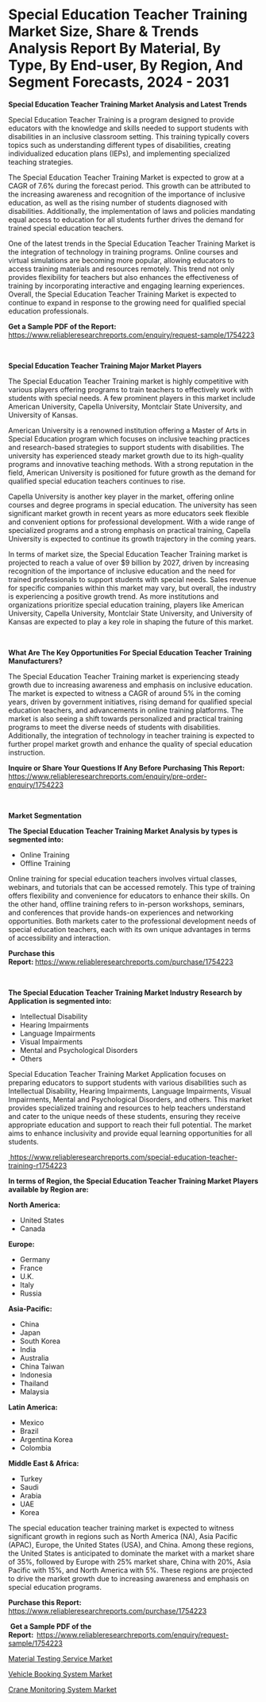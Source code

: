 <p><h1>Special Education Teacher Training Market Size, Share & Trends Analysis Report By Material, By Type, By End-user, By Region, And Segment Forecasts, 2024 - 2031</h1></p><p><strong>Special Education Teacher Training Market Analysis and Latest Trends</strong></p>
<p><p>Special Education Teacher Training is a program designed to provide educators with the knowledge and skills needed to support students with disabilities in an inclusive classroom setting. This training typically covers topics such as understanding different types of disabilities, creating individualized education plans (IEPs), and implementing specialized teaching strategies.</p><p>The Special Education Teacher Training Market is expected to grow at a CAGR of 7.6% during the forecast period. This growth can be attributed to the increasing awareness and recognition of the importance of inclusive education, as well as the rising number of students diagnosed with disabilities. Additionally, the implementation of laws and policies mandating equal access to education for all students further drives the demand for trained special education teachers.</p><p>One of the latest trends in the Special Education Teacher Training Market is the integration of technology in training programs. Online courses and virtual simulations are becoming more popular, allowing educators to access training materials and resources remotely. This trend not only provides flexibility for teachers but also enhances the effectiveness of training by incorporating interactive and engaging learning experiences. Overall, the Special Education Teacher Training Market is expected to continue to expand in response to the growing need for qualified special education professionals.</p></p>
<p><strong>Get a Sample PDF of the Report:&nbsp;</strong> <a href="https://www.reliableresearchreports.com/enquiry/request-sample/1754223">https://www.reliableresearchreports.com/enquiry/request-sample/1754223</a></p>
<p>&nbsp;</p>
<p><strong>Special Education Teacher Training Major Market Players</strong></p>
<p><p>The Special Education Teacher Training market is highly competitive with various players offering programs to train teachers to effectively work with students with special needs. A few prominent players in this market include American University, Capella University, Montclair State University, and University of Kansas.</p><p>American University is a renowned institution offering a Master of Arts in Special Education program which focuses on inclusive teaching practices and research-based strategies to support students with disabilities. The university has experienced steady market growth due to its high-quality programs and innovative teaching methods. With a strong reputation in the field, American University is positioned for future growth as the demand for qualified special education teachers continues to rise.</p><p>Capella University is another key player in the market, offering online courses and degree programs in special education. The university has seen significant market growth in recent years as more educators seek flexible and convenient options for professional development. With a wide range of specialized programs and a strong emphasis on practical training, Capella University is expected to continue its growth trajectory in the coming years.</p><p>In terms of market size, the Special Education Teacher Training market is projected to reach a value of over $9 billion by 2027, driven by increasing recognition of the importance of inclusive education and the need for trained professionals to support students with special needs. Sales revenue for specific companies within this market may vary, but overall, the industry is experiencing a positive growth trend. As more institutions and organizations prioritize special education training, players like American University, Capella University, Montclair State University, and University of Kansas are expected to play a key role in shaping the future of this market.</p></p>
<p>&nbsp;</p>
<p><strong>What Are The Key Opportunities For Special Education Teacher Training Manufacturers?</strong></p>
<p><p>The Special Education Teacher Training market is experiencing steady growth due to increasing awareness and emphasis on inclusive education. The market is expected to witness a CAGR of around 5% in the coming years, driven by government initiatives, rising demand for qualified special education teachers, and advancements in online training platforms. The market is also seeing a shift towards personalized and practical training programs to meet the diverse needs of students with disabilities. Additionally, the integration of technology in teacher training is expected to further propel market growth and enhance the quality of special education instruction.</p></p>
<p><strong>Inquire or Share Your Questions If Any Before Purchasing This Report:</strong> <a href="https://www.reliableresearchreports.com/enquiry/pre-order-enquiry/1754223">https://www.reliableresearchreports.com/enquiry/pre-order-enquiry/1754223</a></p>
<p>&nbsp;</p>
<p><strong>Market Segmentation</strong></p>
<p><strong>The Special Education Teacher Training Market Analysis by types is segmented into:</strong></p>
<p><ul><li>Online Training</li><li>Offline Training</li></ul></p>
<p><p>Online training for special education teachers involves virtual classes, webinars, and tutorials that can be accessed remotely. This type of training offers flexibility and convenience for educators to enhance their skills. On the other hand, offline training refers to in-person workshops, seminars, and conferences that provide hands-on experiences and networking opportunities. Both markets cater to the professional development needs of special education teachers, each with its own unique advantages in terms of accessibility and interaction.</p></p>
<p><strong>Purchase this Report:&nbsp;</strong><a href="https://www.reliableresearchreports.com/purchase/1754223">https://www.reliableresearchreports.com/purchase/1754223</a></p>
<p>&nbsp;</p>
<p><strong>The Special Education Teacher Training Market Industry Research by Application is segmented into:</strong></p>
<p><ul><li>Intellectual Disability</li><li>Hearing Impairments</li><li>Language Impairments</li><li>Visual Impairments</li><li>Mental and Psychological Disorders</li><li>Others</li></ul></p>
<p><p>Special Education Teacher Training Market Application focuses on preparing educators to support students with various disabilities such as Intellectual Disability, Hearing Impairments, Language Impairments, Visual Impairments, Mental and Psychological Disorders, and others. This market provides specialized training and resources to help teachers understand and cater to the unique needs of these students, ensuring they receive appropriate education and support to reach their full potential. The market aims to enhance inclusivity and provide equal learning opportunities for all students.</p></p>
<p><a href="https://www.reliableresearchreports.com/special-education-teacher-training-r1754223">&nbsp;https://www.reliableresearchreports.com/special-education-teacher-training-r1754223</a></p>
<p><strong>In terms of Region, the Special Education Teacher Training Market Players available by Region are:</strong></p>
<p>
    <p> <strong> North America: </strong>
        <ul>
            <li>United States</li>
            <li>Canada</li>
        </ul>
        </p> 
    <p> <strong> Europe: </strong>
        <ul>
            <li>Germany</li>
            <li>France</li>
            <li>U.K.</li>
            <li>Italy</li>
            <li>Russia</li>
        </ul>
        </p> 
    <p> <strong> Asia-Pacific: </strong>
        <ul>
            <li>China</li>
            <li>Japan</li>
            <li>South Korea</li>
            <li>India</li>
            <li>Australia</li>
            <li>China Taiwan</li>
            <li>Indonesia</li>
            <li>Thailand</li>
            <li>Malaysia</li>
        </ul>
        </p> 
    <p> <strong> Latin America: </strong>
        <ul>
            <li>Mexico</li>
            <li>Brazil</li>
            <li>Argentina Korea</li>
            <li>Colombia</li>
        </ul>
        </p> 
    <p> <strong> Middle East & Africa: </strong>
        <ul>
            <li>Turkey</li>
            <li>Saudi</li>
            <li>Arabia</li>
            <li>UAE</li>
            <li>Korea</li>
        </ul>
    </p>
    </p>
<p><p>The special education teacher training market is expected to witness significant growth in regions such as North America (NA), Asia Pacific (APAC), Europe, the United States (USA), and China. Among these regions, the United States is anticipated to dominate the market with a market share of 35%, followed by Europe with 25% market share, China with 20%, Asia Pacific with 15%, and North America with 5%. These regions are projected to drive the market growth due to increasing awareness and emphasis on special education programs.</p></p>
<p><strong>Purchase this Report: </strong><a href="https://www.reliableresearchreports.com/purchase/1754223">https://www.reliableresearchreports.com/purchase/1754223</a></p>
<p>&nbsp;<strong>Get a Sample PDF of the Report:&nbsp;&nbsp;</strong><a href="https://www.reliableresearchreports.com/enquiry/request-sample/1754223">https://www.reliableresearchreports.com/enquiry/request-sample/1754223</a></p>
<p><strong></strong></p>
<p><p><a href="https://github.com/nicholepatriciadoylenwnrjr0/Market-Research-Report-List-2/blob/main/material-testing-service-market.md">Material Testing Service Market</a></p><p><a href="https://github.com/barbarakss89/Market-Research-Report-List-1/blob/main/vehicle-booking-system-market.md">Vehicle Booking System Market</a></p><p><a href="https://github.com/gamblestampleyjenny50m5sl6/Market-Research-Report-List-2/blob/main/crane-monitoring-system-market.md">Crane Monitoring System Market</a></p></p>